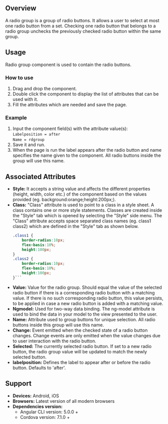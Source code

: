 ## Overview 
A radio group is a group of radio buttons. It allows a user to select at most one radio button from a set. Checking one radio button that belongs to a radio group unchecks the previously checked radio button within the same group.

## Usage
Radio group component is used to contain the radio buttons.

### How to use  
1. Drag and drop the component. 
2. Double click the component to display the list of attributes that can be used with it.
3. Fill the attributes which are needed and save the page.

### Example 
1. Input the component field(s) with the attribute value(s):  
    `Labelposition = after`  
    `Name = rdgroup`
2. Save it and run.
3. When the page is run the label appears after the radio button and name specifies the name given to the component. All radio buttons inside the group will use this name.

## Associated Attributes
- **Style:** It accepts a string value and affects the different properties (height, width, color etc.) of the component based on the values provided (eg. background:orange;height:200px;).
- **Class:** "Class" attribute is used to point to a class in a style sheet. A class contains one or more style statements. Classes are created inside the "Style" tab which is opened by selecting the "Style" side menu. The "Class" attribute accepts space separated class names (eg. class1 class2) which are defined in the "Style" tab as shown below.
    ```css
    .class1 {
        border-radius:10px;
        flex-basis:10%;
        height:100px;
    }
    .class2 {
        border-radius:10px;
        flex-basis:10%;
        height:100px;
    }```
- **Value:** Value for the radio group. Should equal the value of the selected radio button if there is a corresponding radio button with a matching value. If there is no such corresponding radio button, this value persists, to be applied in case a new radio button is added with a matching value.
- **Ngmodel:** Used for two-way data binding. The ng-model attribute is used to bind the data in your model to the view presented to the user.
- **Name:** Attribute used to group buttons for unique selection. All radio buttons inside this group will use this name.
- **Change:** Event emitted when the checked state of a radio button changes. Change events are only emitted when the value changes due to user interaction with the radio button.
- **Selected:** The currently selected radio button. If set to a new radio button, the radio group value will be updated to match the newly selected button.
- **labelposition:** Defines the label to appear after or before the radio button. Defaults to 'after'.

## Support
- **Devices:** Android, iOS
- **Browsers:**  Latest version of all modern browsers
- **Dependencies version:** 
    - Angular CLI version: 5.0.0 + 
    - Cordova version: 7.1.0 +

